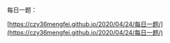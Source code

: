 每日一题：

[https://czy36mengfei.github.io/2020/04/24/每日一题/](https://czy36mengfei.github.io/2020/04/24/每日一题/)

